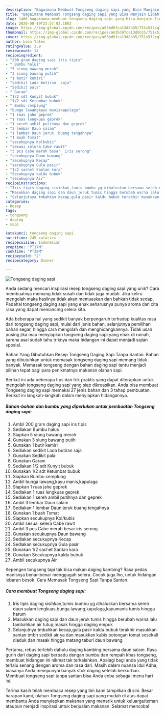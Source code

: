 ```yaml
---
description: "Bagaimana Membuat Tongseng daging sapi yang Bisa Manjain Lidah"
title: "Bagaimana Membuat Tongseng daging sapi yang Bisa Manjain Lidah"
slug: 1406-bagaimana-membuat-tongseng-daging-sapi-yang-bisa-manjain-lidah
date: 2020-08-19T23:57:03.100Z
image: https://img-global.cpcdn.com/recipes/a63bd9fca13d8b35/751x532cq70/tongseng-daging-sapi-foto-resep-utama.jpg
thumbnail: https://img-global.cpcdn.com/recipes/a63bd9fca13d8b35/751x532cq70/tongseng-daging-sapi-foto-resep-utama.jpg
cover: https://img-global.cpcdn.com/recipes/a63bd9fca13d8b35/751x532cq70/tongseng-daging-sapi-foto-resep-utama.jpg
author: Leon Yates
ratingvalue: 3.9
reviewcount: 14
recipeingredient:
- "200 gram daging sapi iris tipis"
- " Bumbu halus"
- "5 siung bawang merah"
- "3 siung bawang putih"
- "1 butir kemiri"
- "sedikit Lada butiran  saja"
- "Sedikit pala"
- " Garam"
- "1/2 sdt Kunyit bubuk"
- "1/2 sdt Ketumbar bubuk"
- " Bumbu cemplung"
- "bunga lawangkayu maniskapulaga"
- "1 ruas jahe geprek"
- "1 ruas lengkuas geprek"
- "1 sereh ambil putihnya dan geprek"
- "3 lembar Daun salam"
- "1 lembar Daun jeruk  buang tengahnya"
- "1 buah Tomat"
- "secukupnya Kolkubis"
- "sesuai selera Cabe rawit"
- "3 pcs Cabe merah besar  iris serong"
- "secukupnya Daun bawang"
- "secukupnya Kecap"
- "secukupnya Gula pasir"
- "1/2 sachet Santan kara"
- "Secukupnya kaldu bubuk"
- "secukupnya Air"
recipeinstructions:
- "Iris tipis daging sisihkan,tumis bumbu yg dihaluskan bersama sereh daun salam lengkuas,bunga lawang,kapulaga,kayumanis tumis hingga harum"
- "Masukkan daging sapi dan daun jeruk tumis hingga berubah warna lalu tambahkan air tutup,masak hingga daging empuk"
- "Selanjutnya tmbahkan kecap,gula pasir kaldu bubuk terakhir masukkan santan tmbh sedikit air ya dan masukkan kubis potongan tomat sesekali diaduk dan masak hingga matang taburi daun bawang"
categories:
- Resep
tags:
- tongseng
- daging
- sapi

katakunci: tongseng daging sapi 
nutrition: 245 calories
recipecuisine: Indonesian
preptime: "PT17M"
cooktime: "PT38M"
recipeyield: "2"
recipecategory: Dinner

---
```



![Tongseng daging sapi](https://img-global.cpcdn.com/recipes/a63bd9fca13d8b35/751x532cq70/tongseng-daging-sapi-foto-resep-utama.jpg)

Anda sedang mencari inspirasi resep tongseng daging sapi yang unik? Cara membuatnya memang tidak susah dan tidak juga mudah. Jika keliru mengolah maka hasilnya tidak akan memuaskan dan bahkan tidak sedap. Padahal tongseng daging sapi yang enak seharusnya punya aroma dan cita rasa yang dapat memancing selera kita.

Ada beberapa hal yang sedikit banyak berpengaruh terhadap kualitas rasa dari tongseng daging sapi, mulai dari jenis bahan, selanjutnya pemilihan bahan segar, hingga cara mengolah dan menghidangkannya. Tidak usah pusing jika mau menyiapkan tongseng daging sapi yang enak di rumah, karena asal sudah tahu triknya maka hidangan ini dapat menjadi sajian spesial.

Bahan Yang Dibutuhkan Resep Tongseng Daging Sapi Tanpa Santan. Bahan yang dibutuhkan untuk memasak tongseng daging sapi memang tidak banyak. Memasak tongseng dengan bahan daging sapi tentu menjadi pilihan tepat bagi para penikmatnya makanan olahan sapi.


Berikut ini ada beberapa tips dan trik praktis yang dapat diterapkan untuk mengolah tongseng daging sapi yang siap dikreasikan. Anda bisa membuat Tongseng daging sapi memakai 27 jenis bahan dan 3 tahap pembuatan. Berikut ini langkah-langkah dalam menyiapkan hidangannya.

<!--inarticleads1-->

##### Bahan-bahan dan bumbu yang diperlukan untuk pembuatan Tongseng daging sapi:

1. Ambil 200 gram daging sapi iris tipis
1. Sediakan  Bumbu halus
1. Siapkan 5 siung bawang merah
1. Gunakan 3 siung bawang putih
1. Gunakan 1 butir kemiri
1. Sediakan sedikit Lada butiran  saja
1. Gunakan Sedikit pala
1. Gunakan  Garam
1. Sediakan 1/2 sdt Kunyit bubuk
1. Gunakan 1/2 sdt Ketumbar bubuk
1. Siapkan  Bumbu cemplung
1. Ambil bunga lawang,kayu manis,kapulaga
1. Siapkan 1 ruas jahe geprek
1. Sediakan 1 ruas lengkuas geprek
1. Sediakan 1 sereh ambil putihnya dan geprek
1. Ambil 3 lembar Daun salam
1. Sediakan 1 lembar Daun jeruk  buang tengahnya
1. Gunakan 1 buah Tomat
1. Siapkan secukupnya Kol/kubis
1. Ambil sesuai selera Cabe rawit
1. Ambil 3 pcs Cabe merah besar  iris serong
1. Gunakan secukupnya Daun bawang
1. Sediakan secukupnya Kecap
1. Sediakan secukupnya Gula pasir
1. Gunakan 1/2 sachet Santan kara
1. Gunakan Secukupnya kaldu bubuk
1. Ambil secukupnya Air


Kepengen tongseng tapi tak bisa makan daging kambing? Rasa pedas manisnya benar-benar menggugah selera. Cocok juga lho, untuk hidangan lebaran besok. Cara Memasak Tongseng Sapi Tanpa Santan. 

<!--inarticleads2-->

##### Cara membuat Tongseng daging sapi:

1. Iris tipis daging sisihkan,tumis bumbu yg dihaluskan bersama sereh daun salam lengkuas,bunga lawang,kapulaga,kayumanis tumis hingga harum
1. Masukkan daging sapi dan daun jeruk tumis hingga berubah warna lalu tambahkan air tutup,masak hingga daging empuk
1. Selanjutnya tmbahkan kecap,gula pasir kaldu bubuk terakhir masukkan santan tmbh sedikit air ya dan masukkan kubis potongan tomat sesekali diaduk dan masak hingga matang taburi daun bawang


Pertama, rebus terlebih dahulu daging kambing bersama daun salam. Rasa gurih dari daging sapi berpadu dengan bumbu dan rempah khas tongseng, membuat hidangan ini nikmat tak terkalahkan. Apalagi bagi anda yang tidak terlalu senang dengan aroma dan rasa dari. Masih dalam nuansa Idul Adha, biasanya Anda mempunyai banyak stok daging setelah berkurban. Membuat tongseng sapi tanpa santan bisa Anda coba sebagai menu hari ini. 

Terima kasih telah membaca resep yang tim kami tampilkan di sini. Besar harapan kami, olahan Tongseng daging sapi yang mudah di atas dapat membantu Anda menyiapkan makanan yang menarik untuk keluarga/teman ataupun menjadi inspirasi untuk berjualan makanan. Selamat mencoba!
